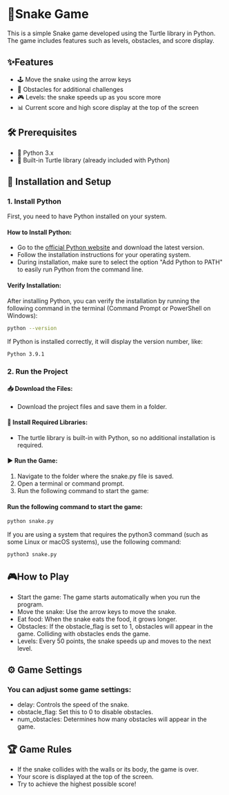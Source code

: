 # 🐍Snake Game

This is a simple Snake game developed using the Turtle library in Python. The game includes features such as levels, obstacles, and score display.

## ✨Features

- 🕹️ Move the snake using the arrow keys
- 🚧 Obstacles for additional challenges
- 🎮 Levels: the snake speeds up as you score more
- 📊 Current score and high score display at the top of the screen

## 🛠️ Prerequisites

- 🐍 Python 3.x
- 🐢 Built-in Turtle library (already included with Python)

## 🚀 Installation and Setup

### 1. Install Python
First, you need to have Python installed on your system.

#### How to Install Python:
- Go to the [official Python website](https://www.python.org/downloads/) and download the latest version.
- Follow the installation instructions for your operating system.
- During installation, make sure to select the option "Add Python to PATH" to easily run Python from the command line.

#### Verify Installation:
After installing Python, you can verify the installation by running the following command in the terminal (Command Prompt or PowerShell on Windows):

```bash
python --version
```
If Python is installed correctly, it will display the version number, like:
```bash
Python 3.9.1
```
### 2. Run the Project
#### 📥 Download the Files:
- Download the project files and save them in a folder.
#### 🧰 Install Required Libraries:
- The turtle library is built-in with Python, so no additional installation is required.
#### ▶️  Run the Game:
1. Navigate to the folder where the snake.py file is saved.
2. Open a terminal or command prompt.
3. Run the following command to start the game:
#### Run the following command to start the game:
```bash
python snake.py
```
If you are using a system that requires the python3 command (such as some Linux or macOS systems), use the following command:
```bash
python3 snake.py
```
## 🎮How to Play
- Start the game: The game starts automatically when you run the program.
- Move the snake: Use the arrow keys to move the snake.
- Eat food: When the snake eats the food, it grows longer.
- Obstacles: If the obstacle_flag is set to 1, obstacles will appear in the game. Colliding with obstacles ends the game.
- Levels: Every 50 points, the snake speeds up and moves to the next level.
## ⚙️ Game Settings
### You can adjust some game settings:
- delay: Controls the speed of the snake.
- obstacle_flag: Set this to 0 to disable obstacles.
- num_obstacles: Determines how many obstacles will appear in the game.
## 🏆 Game Rules
- If the snake collides with the walls or its body, the game is over.
- Your score is displayed at the top of the screen.
- Try to achieve the highest possible score!


